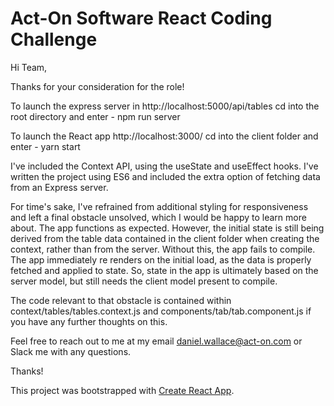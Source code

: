# Act-On Software React Coding Challenge

Hi Team,

Thanks for your consideration for the role!

To launch the express server in http://localhost:5000/api/tables cd into the root directory and enter - npm run server

To launch the React app http://localhost:3000/ cd into the client folder and enter - yarn start

I've included the Context API, using the useState and useEffect hooks. I've written the project using ES6 and included the extra option of fetching data from an Express server.

For time's sake, I've refrained from additional styling for responsiveness and left a final obstacle unsolved, which I would be happy to learn more about. The app functions as expected. However, the initial state is still being derived from the table data contained in the client folder when creating the context, rather than from the server. Without this, the app fails to compile. The app immediately re renders on the initial load, as the data is properly fetched and applied to state. So, state in the app is ultimately based on the server model, but still needs the client model present to compile.   

The code relevant to that obstacle is contained within context/tables/tables.context.js and components/tab/tab.component.js if you have any further thoughts on this.

Feel free to reach out to me at my email daniel.wallace@act-on.com or Slack me with any questions.

Thanks!

This project was bootstrapped with [Create React App](https://github.com/facebook/create-react-app).

